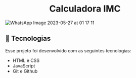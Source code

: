<h1 align="center"> Calculadora IMC </h1>

![WhatsApp Image 2023-05-27 at 01 17 11](https://github.com/eudesolv/calculator-imc/assets/133440730/453295b8-e94b-4d42-9131-c0c56b12b931)



## 🚀 Tecnologias

Esse projeto foi desenvolvido com as seguintes tecnologias:

- HTML e CSS
- JavaScript
- Git e Github

